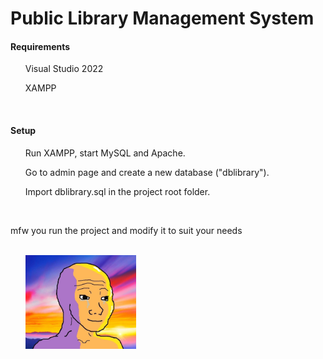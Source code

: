 # Public Library Management System
<h4> Requirements </h4>
<ul> Visual Studio 2022 </ul>
<ul> XAMPP </ul> <br>


<h4> Setup </h4>
<ol> Run XAMPP, start MySQL and Apache. </ol>
<ol> Go to admin page and create a new database ("dblibrary"). </ol>
<ol> Import dblibrary.sql in the project root folder. </ol> <br>

mfw you run the project and modify it to suit your needs
<br>
<br>
<ul> <img src = "LibrarySystem/Resources/W.jpg" height = "150px" width = "177px"> </ul>
